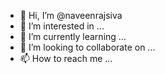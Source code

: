 - 👋 Hi, I’m @naveenrajsiva
- 👀 I’m interested in ...
- 🌱 I’m currently learning ...
- 💞️ I’m looking to collaborate on ...
- 📫 How to reach me ...

<!---
naveenrajsiva/naveenrajsiva is a ✨ special ✨ repository because its `README.md` (this file) appears on your GitHub profile.
You can click the Preview link to take a look at your changes.
--->
